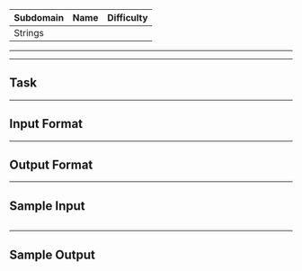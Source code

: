 | Subdomain | Name | Difficulty |
| --------- | ---- | ---------- |
| Strings   | []() |            |

---

---

## Task

---

## Input Format

---

## Output Format

---

## Sample Input

<pre>
</pre>

---

## Sample Output

<pre>
</pre>
